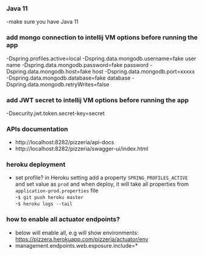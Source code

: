 ### Java 11
-make sure you have Java 11

### add mongo connection to intellij VM options before running the app
-Dspring.profiles.active=local
-Dspring.data.mongodb.username=fake user name 
-Dspring.data.mongodb.password=fake password
-Dspring.data.mongodb.host=fake host 
-Dspring.data.mongodb.port=xxxxx 
-Dspring.data.mongodb.database=fake database 
-Dspring.data.mongodb.retryWrites=false

### add JWT secret to intellij VM options before running the app
-Dsecurity.jwt.token.secret-key=secret

### APIs documentation
- http://localhost:8282/pizzeria/api-docs
- http://localhost:8282/pizzeria/swagger-ui/index.html

### heroku deployment
- set profile? in Heroku setting add a property `SPRING_PROFILES_ACTIVE` and set value as `prod` and when deploy, it will take all properties from `application-prod.properties` file <br />
-```$ git push heroku master```<br />
-```$ heroku logs --tail ```

### how to enable all actuator endpoints?
- below will enable all, e.g will show environments: https://pizzera.herokuapp.com/pizzeria/actuator/env
- management.endpoints.web.exposure.include=*
